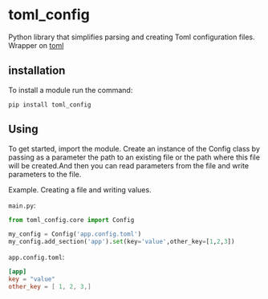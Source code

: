# toml_config
Python library that simplifies parsing and creating Toml configuration files.
Wrapper on [toml](https://github.com/uiri/toml)

## installation

To install a module run the command:

```pip install toml_config```

## Using

To get started, import the module. Create an instance of the Config class
by passing as a parameter the path to an existing file or the path where this file
will be created.And then you can read parameters from the file and write parameters to the file.

Example.
Creating a file and writing values.

```main.py```:
```python
from toml_config.core import Config

my_config = Config('app.config.toml')
my_config.add_section('app').set(key='value',other_key=[1,2,3])
```



```app.config.toml```:
```toml
[app]
key = "value"
other_key = [ 1, 2, 3,]
```
